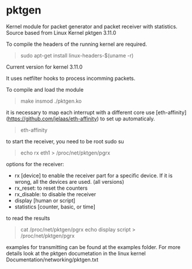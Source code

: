 pktgen
======

Kernel module for packet generator and packet receiver with statistics. Source based from Linux Kernel pktgen 3.11.0

To compile the headers of the running kernel are required.

> sudo apt-get install linux-headers-$(uname -r)

Current version for kernel 3.11.0

It uses netfilter hooks to process incomming packets.

To compile and load the module

> make
> insmod ./pktgen.ko

it is necessary to map each interrupt with a different core
use  [eth-affinity] (https://github.com/jelaas/eth-affinity) to set up
automaticaly.

> eth-affinity

to start the receiver, you need to be root
sudo su

> echo rx eth1 > /proc/net/pktgen/pgrx

options for the receiver:

* rx [device] to enable the receiver part for a specific device. If it is wrong, all the devices are used. (all versions)
* rx_reset: to reset the counters
* rx_disable: to disable the receiver
* display [human or script]
* statistics [counter, basic, or time] 


to read the results

> cat /proc/net/pktgen/pgrx
> echo display script > /proc/net/pktgen/pgrx

examples for transmitting can be found at the examples folder. For more details look at the pktgen documetation 
in the linux kernel  Documentation/networking/pktgen.txt
